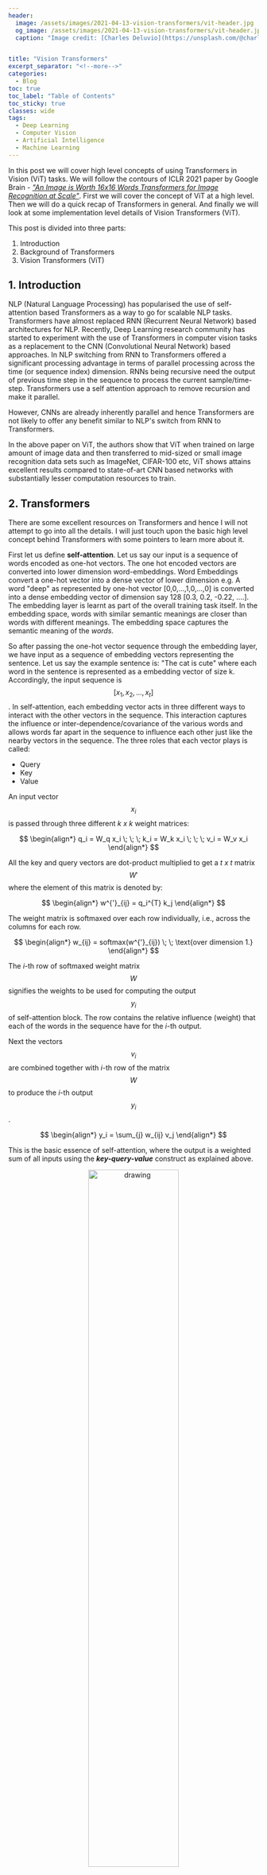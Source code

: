 ```yaml
---
header:
  image: /assets/images/2021-04-13-vision-transformers/vit-header.jpg
  og_image: /assets/images/2021-04-13-vision-transformers/vit-header.jpg
  caption: "Image credit: [Charles Deluvio](https://unsplash.com/@charlesdeluvio?utm_source=unsplash&utm_medium=referral&utm_content=creditCopyText)"


title: "Vision Transformers"
excerpt_separator: "<!--more-->"
categories:
  - Blog
toc: true
toc_label: "Table of Contents"
toc_sticky: true
classes: wide
tags:
  - Deep Learning
  - Computer Vision
  - Artificial Intelligence
  - Machine Learning
---
```


In this post we will cover high level concepts of using Transformers in Vision (ViT) tasks. We will follow the contours of ICLR 2021 paper by Google Brain - [*"An Image is Worth 16x16 Words Transformers for Image Recognition at Scale"*](https://arxiv.org/abs/2010.11929). First we will cover the concept of ViT at a high level. Then we will do a quick recap of Transformers in general. And finally we will look at some implementation level details of Vision Transformers (ViT).
<!--more-->

This post is divided into three parts:

1. Introduction
2. Background of Transformers
3. Vision Transformers (ViT)

## 1. Introduction

NLP (Natural Language Processing) has popularised the use of self-attention based Transformers as a way to go for scalable NLP tasks. Transformers have almost replaced RNN (Recurrent Neural Network) based architectures for NLP. Recently, Deep Learning research community has started to experiment with the use of Transformers in computer vision tasks as a replacement to the CNN (Convolutional Neural Network) based approaches. In NLP switching from RNN to Transformers offered a significant processing advantage in terms of parallel processing across the time (or sequence index) dimension. RNNs being recursive need the output of previous time step in the sequence to process the current sample/time-step. Transformers use a self attention approach to remove recursion and make it parallel. 

However, CNNs are already inherently parallel and hence Transformers are not likely to offer any benefit similar to NLP's switch from RNN to Transformers. 

In the above paper on ViT, the authors show that ViT when trained on large amount of image data and then transferred to mid-sized or small image recognition data sets such as ImageNet, CIFAR-100 etc, ViT shows attains excellent results compared to state-of-art CNN based networks with substantially lesser computation resources to train. 

## 2. Transformers

There are some excellent resources on Transformers and hence I will not attempt to go into all the details. I will just touch upon the basic high level concept behind Transformers with some pointers to learn more about it. 

First let us define **self-attention**. Let us say our input is a sequence of words encoded as one-hot vectors. The one hot encoded vectors are converted into lower dimension word-embeddings. Word Embeddings convert a one-hot vector into a dense vector of lower dimension e.g. A word "deep" as represented by one-hot vector [0,0,...,1,0,...,0] is converted into a dense embedding vector of dimension say 128 [0.3, 0.2, -0.22, ....]. The embedding layer is learnt as part of the overall training task itself. In the embedding space, words with similar semantic meanings are closer than words with different meanings. The embedding space captures the semantic meaning of the *words*.

So after passing the one-hot vector sequence through the embedding layer, we have input as a sequence of embedding vectors representing the sentence. Let us say the example sentence is: "The cat is cute" where each word in the sentence is represented as a embedding vector of size k. Accordingly, the input sequence is $$ [x_1, x_2, ..., x_t] $$. In self-attention, each embedding vector acts in three different ways to interact with the other vectors in the sequence. This interaction captures the influence or inter-dependence/covariance of the various words and allows words far apart in the sequence to influence each other just like the nearby vectors in the sequence. The three roles that each vector plays is called:

* Query
* Key
* Value

An input vector $$ x_i$$ is passed through three different *k x k*  weight matrices:

$$
\begin{align*}
q_i = W_q x_i \; \; \;  k_i = W_k x_i \; \; \;  v_i = W_v x_i
\end{align*}
$$

All the key and query vectors are dot-product multiplied to get a  *t x t* matrix $$ W' $$ where the element of this matrix is denoted by:

$$
\begin{align*}
w^{'}_{ij} = q_i^{T} k_j
\end{align*}
$$

The weight matrix is softmaxed over each row individually, i.e., across the columns for each row. 

$$
\begin{align*}
w_{ij} = softmax(w^{'}_{ij}) \; \; \text{over dimension 1.}
\end{align*}
$$


The *i*-th row of softmaxed weight matrix $$ W $$ signifies the weights to be used for computing the output $$ y_i $$ of self-attention block. The row contains the relative influence (weight) that each of the words in the sequence have for the *i*-th output.

Next the vectors $$ v_i $$ are combined together with *i*-th row of the matrix $$ W $$ to produce the *i*-th output $$ y_i $$.

$$
\begin{align*}
y_i = \sum_{j} w_{ij} v_j
\end{align*}
$$

This is the basic essence of self-attention, where the output is a weighted sum of all inputs using the ***key-query-value*** construct as explained above. 

<p align="center">
<img src="/assets/images/2021-04-13-vision-transformers/vit-fig1.svg" alt="drawing" width="60%"/>
</p>

*Figure 1: Self attention schematic. [source](http://peterbloem.nl/blog/transformers)*

There are a few additional details such as scaling the dot-products and using multiple self-attention heads which you can read about in the original paper "[*Attention is all you need*](https://arxiv.org/abs/1706.03762)". There is a great blog that you can follow which relooks at the Transformer architecture and I think it is one of the best explanation on Transformer. You can find the blog [here](http://peterbloem.nl/blog/transformers).

A Transformer is more than just self-attention. We use self-attention to first construct a **Transformer Block** as shown in figure 2. *Residual connection" is added around the self-attention block. This is then passed through a layer-norm block followed by multiple MLP layers which also have residual connections. And the output is finally passed through another layer-norm block. 


<p align="center">
<img src="/assets/images/2021-04-13-vision-transformers/vit-fig2.svg" alt="drawing" width="60%"/>
</p>

*Figure 2: Single Transformer block. [source](http://peterbloem.nl/blog/transformers)*

Multiple such Transformers are connected in series. A very nice and easy to follow Transformer architecture (mini version of GPT) implementation in PyTorch by Andrej Karpathy can be found [here](https://github.com/karpathy/minGPT).

## 3. Vision Transformers

Vision transformer approach is very similar to the one followed by NLP Transformer models. We first divide the images into patches say 14x14 patches or something like that. Each patch is passed through a CNN with filter size equal to the patch size and number of output channels equal to "k" the embedding vector size. The embedded sequence is further augmented with position embeddings to encode the position of each image patch. Just like one-hot vectors for words, the position embeddings are also created from one-hot position vectors.  

The sequence is then passed through a standard Transformer Block as shown in the right of figure 3. You may notice that the Transformer block is fairly similar to the one we saw on figure 2 except for the position of the layer-norm block position. 

The output of the Transformer block is then passed through a standard MLP (Multilayer perceptron network) to output the probability of the image belonging to a image class. This is the standard *image classification* construct. 

<p align="center">
<img src="/assets/images/2021-04-13-vision-transformers/vit-fig3.png" alt="drawing" width="60%"/>
</p>

*Figure 3: Vision Transformer (ViT) architecture*

A nice PyTorch implementation of ViT can be found in [here](https://github.com/rwightman/pytorch-image-models/blob/master/timm/models/vision_transformer.py). The [repository](https://github.com/rwightman/pytorch-image-models/) contains PyTorch implementations of various image models. 

## 4. Conclusion
These are still early days of Vision Transformers and many new papers have been published after the first one by Google Brain. While, the current industrial use of Image and computer vision is dominated by CNN based architectures, Vision Transformers have shown an initial promise. Will Transformers replace CNN for vision tasks is still not clear. It is early days but exciting times to see where will Transformers lead the computer vision field to.

I hope you liked the post. You can reach me at [linkedin](https://www.linkedin.com/in/nsanghi/).